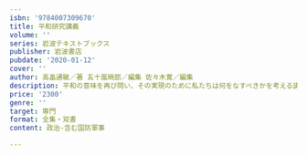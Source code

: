 ```yaml
---
isbn: '9784007309670'
title: 平和研究講義
volume: ''
series: 岩波テキストブックス
publisher: 岩波書店
pubdate: '2020-01-12'
cover: ''
author: 高畠通敏／著 五十嵐暁郎／編集 佐々木寛／編集
description: 平和の意味を再び問い、その実現のために私たちは何をなすべきかを考える講義録。
price: '2300'
genre: ''
target: 専門
format: 全集・双書
content: 政治-含む国防軍事

---
```

